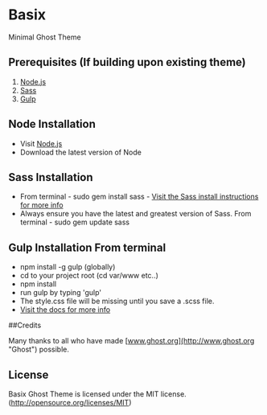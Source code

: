 # Basix

Minimal Ghost Theme

## Prerequisites (If building upon existing theme)

1. [Node.js](http://nodejs.org/)
2. [Sass](http://sass-lang.com/)
3. [Gulp](http://gulpjs.com/)

## Node Installation

* Visit [Node.js](http://nodejs.org/)
* Download the latest version of Node

## Sass Installation

* From terminal - sudo gem install sass - [Visit the Sass install instructions for more info](http://sass-lang.com/install)
* Always ensure you have the latest and greatest version of Sass. From terminal - sudo gem update sass

## Gulp Installation From terminal

* npm install -g gulp (globally)
* cd to your project root (cd var/www etc..)
* npm install
* run gulp by typing 'gulp'
* The style.css file will be missing until you save a .scss file.
* [Visit the docs for more info](https://github.com/gulpjs/gulp/blob/master/docs/getting-started.md)

##Credits

Many thanks to all who have made [www.ghost.org](http://www.ghost.org "Ghost") possible.

## License
Basix Ghost Theme is licensed under the MIT license. (http://opensource.org/licenses/MIT)

